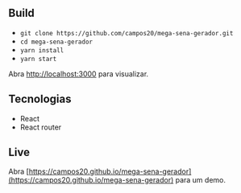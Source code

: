 ## Build

- `git clone https://github.com/campos20/mega-sena-gerador.git`
- `cd mega-sena-gerador`
- `yarn install`
- `yarn start`

Abra [http://localhost:3000](http://localhost:3000) para visualizar.

## Tecnologias

- React
- React router

## Live

Abra [https://campos20.github.io/mega-sena-gerador](https://campos20.github.io/mega-sena-gerador) para um demo.
